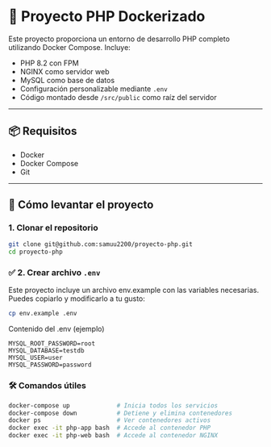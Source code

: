 # 🐘 Proyecto PHP Dockerizado

Este proyecto proporciona un entorno de desarrollo PHP completo utilizando Docker Compose. Incluye:

- PHP 8.2 con FPM
- NGINX como servidor web
- MySQL como base de datos
- Configuración personalizable mediante `.env`
- Código montado desde `/src/public` como raíz del servidor

---

## 📦 Requisitos

- Docker
- Docker Compose
- Git

---

## 🚀 Cómo levantar el proyecto

### 1. Clonar el repositorio

```bash
git clone git@github.com:samuu2200/proyecto-php.git
cd proyecto-php
```

### ✅ 2. Crear archivo `.env`

Este proyecto incluye un archivo env.example con las variables necesarias.
Puedes copiarlo y modificarlo a tu gusto:

```bash
cp env.example .env
```

Contenido del .env (ejemplo)

```dotenv
MYSQL_ROOT_PASSWORD=root
MYSQL_DATABASE=testdb
MYSQL_USER=user
MYSQL_PASSWORD=password 
```

### 🛠️ Comandos útiles

```bash
docker-compose up             # Inicia todos los servicios
docker-compose down           # Detiene y elimina contenedores
docker ps                     # Ver contenedores activos
docker exec -it php-app bash  # Accede al contenedor PHP
docker exec -it php-web bash  # Accede al contenedor NGINX
```